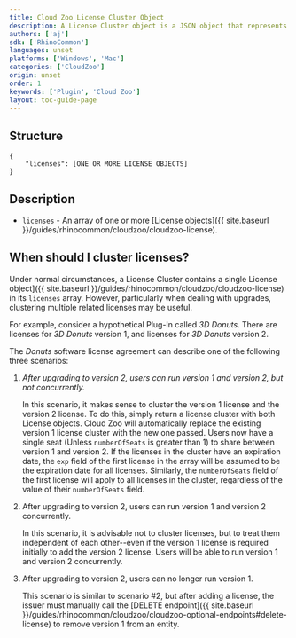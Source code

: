 ```yaml
---
title: Cloud Zoo License Cluster Object
description: A License Cluster object is a JSON object that represents a list of License objects for a software product issued by a registered issuer in Cloud Zoo. 
authors: ['aj']
sdk: ['RhinoCommon']
languages: unset
platforms: ['Windows', 'Mac']
categories: ['CloudZoo']
origin: unset
order: 1
keywords: ['Plugin', 'Cloud Zoo']
layout: toc-guide-page
---
```



## Structure

    {
		"licenses": [ONE OR MORE LICENSE OBJECTS]
	}

## Description

-   `licenses` - An array of one or more [License objects]({{ site.baseurl }}/guides/rhinocommon/cloudzoo/cloudzoo-license).

## When should I cluster licenses?

Under normal circumstances, a License Cluster contains a single License object]({{ site.baseurl }}/guides/rhinocommon/cloudzoo/cloudzoo-license) in its `licenses` array. However, particularly when dealing with upgrades, clustering multiple related licenses may be useful. 

For example, consider a hypothetical Plug-In called *3D Donuts*. There are licenses for *3D Donuts* version 1, and licenses for *3D Donuts* version 2. 

The *Donuts* software license agreement can describe one of the following three scenarios:

 1. *After upgrading to version 2, users can run version 1 and version 2, but not concurrently.*
 
	 In this scenario, it makes sense to cluster the version 1 license and the version 2 license. To do this, simply return a license cluster with both License objects. Cloud Zoo will automatically replace the existing version 1 license cluster with the new one passed. Users now have a single seat (Unless `numberOfSeats` is greater than 1) to share between version 1 and version 2. If the licenses in the cluster have an expiration date, the `exp` field of the first license in the array will be assumed to be the expiration date for all licenses. Similarly, the `numberOfSeats` field of the first license will apply to all licenses in the cluster, regardless of the value of their `numberOfSeats` field.
	 
 2. After upgrading to version 2, users can run version 1 and
    version 2 concurrently. 

	In this scenario, it is advisable not to cluster licenses, but to treat them independent of each other--even if the version 1 license is required initially to add the version 2 license. Users will be able to run version 1 and version 2 concurrently.
	 
3. After upgrading to version 2, users can no longer run
    version 1.

	This scenario is similar to scenario #2, but after adding a license, the issuer must manually call the [DELETE endpoint]({{ site.baseurl }}/guides/rhinocommon/cloudzoo/cloudzoo-optional-endpoints#delete-license) to remove version 1 from an entity. 


